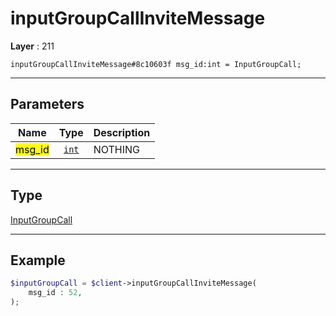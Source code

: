 # inputGroupCallInviteMessage

**Layer** : 211

```tl
inputGroupCallInviteMessage#8c10603f msg_id:int = InputGroupCall;
```

---

## Parameters

| Name | Type | Description |
| :---: | :---: | :--- |
| <mark>msg_id</mark> | [`int`](type/int) | NOTHING |

---

## Type

[InputGroupCall](type/InputGroupCall)

---

## Example

```php
$inputGroupCall = $client->inputGroupCallInviteMessage(
	msg_id : 52,
);
```